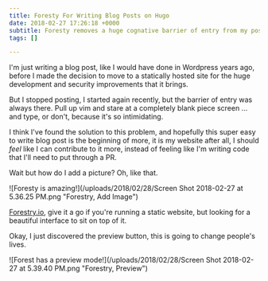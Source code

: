 ```yaml
---
title: Foresty For Writing Blog Posts on Hugo
date: 2018-02-27 17:26:18 +0000
subtitle: Foresty removes a huge cognative barrier of entry from my posting.
tags: []

---
```

I'm just writing a blog post, like I would have done in Wordpress years ago, before I made the decision to move to a statically hosted site for the huge development and security improvements that it brings.

But I stopped posting, I started again recently, but the barrier of entry was always there. Pull up vim and stare at a completely blank piece screen ... and type, or don't, because it's so intimidating.

I think I've found the solution to this problem, and hopefully this super easy to write blog post is the beginning of more, it is my website after all, I should _feel_ like I can contribute to it more, instead of feeling like I'm writing code that I'll need to put through a PR.

Wait but how do I add a picture? Oh, like that.

![Foresty is amazing!](/uploads/2018/02/28/Screen Shot 2018-02-27 at 5.36.25 PM.png "Forestry, Add Image")

[Forestry.io](https://forestry.io "Forestry.io"), give it a go if you're running a static website, but looking for a beautiful interface to sit on top of it.

Okay, I just discovered the preview button, this is going to change people's lives.

![Forest has a preview mode!](/uploads/2018/02/28/Screen Shot 2018-02-27 at 5.39.40 PM.png "Forestry, Preview")